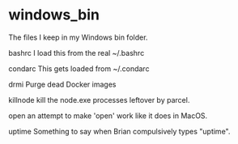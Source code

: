 # windows_bin
The files I keep in my Windows bin folder.

bashrc    I load this from the real ~/.bashrc

condarc   This gets loaded from ~/.condarc

drmi	  Purge dead Docker images

killnode  kill the node.exe processes leftover by parcel.

open      an attempt to make 'open' work like it does in MacOS.

uptime	  Something to say when Brian compulsively types "uptime".

